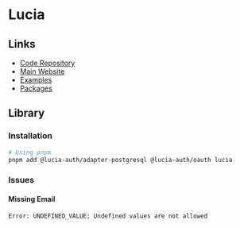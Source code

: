 # Lucia

<!--
https://github.com/QuiiBz/ogstudio
https://github.com/odicho/next-lucia-auth-example
https://github.com/sainseni/what-i-read-today
https://github.com/antoninpire/kanban
https://github.com/bricesuazo/scrtmsg
https://github.com/thantko20/memcards

https://github.com/Darkness-2/realworld-approuter-trpc
https://github.com/antoninpire/analytics
-->

<!--
Theme Example
https://github.com/juliankoehn/nextjs-saas-starter/blob/main/src/app/providers.tsx
-->

## Links

- [Code Repository](https://github.com/lucia-auth/lucia)
- [Main Website](https://lucia-auth.com)
- [Examples](https://github.com/lucia-auth/examples)
- [Packages](https://github.com/lucia-auth/lucia/tree/main/packages)

<!--
https://blog.logrocket.com/password-based-authentication-next-js-lucia/
https://lucia-auth.com/database-adapters/prisma/
https://v3.lucia-auth.com/guides/email-and-password/2fa
-->

## Library

### Installation

```sh
# Using pnpm
pnpm add @lucia-auth/adapter-postgresql @lucia-auth/oauth lucia
```

<!--
csrfProtection:
  process.env.NODE_ENV === 'production'
    ? {
        host: 'ei.sweaties.net',
      }
    : false,

experimental: {
  debugMode: process.env.DEBUG === 'true',
},

sessionCookie: {
  attributes: {
    domain:
      process.env.NODE_ENV === 'production'
        ? 'sweaties.net'
        : ip.address(undefined, 'ipv4'),
  },
},
-->

### Issues

#### Missing Email

```log
Error: UNDEFINED_VALUE: Undefined values are not allowed
```

<!--
./src/app/api/auth/google/callback/route.ts

console.log(googleUser)

https://stackoverflow.com/questions/24442668/google-oauth-api-to-get-users-email-address
https://stackoverflow.com/questions/57315197/add-user-email-scope-to-google-oauth

https://console.cloud.google.com/apis/credentials/consent
-->
